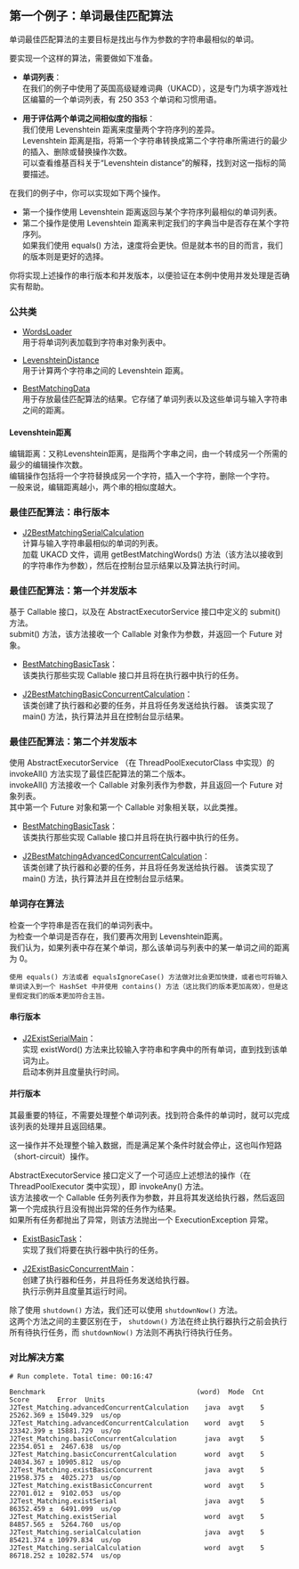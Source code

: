 ## 第一个例子：单词最佳匹配算法
单词最佳匹配算法的主要目标是找出与作为参数的字符串最相似的单词。  

要实现一个这样的算法，需要做如下准备。
-	**单词列表**：  
在我们的例子中使用了英国高级疑难词典（UKACD），这是专门为填字游戏社区编纂的一个单词列表，有 250 353 个单词和习惯用语。

-	**用于评估两个单词之间相似度的指标**：  
我们使用 Levenshtein 距离来度量两个字符序列的差异。  
Levenshtein 距离是指，将第一个字符串转换成第二个字符串所需进行的最少的插入、删除或替换操作次数。  
可以查看维基百科关于“Levenshtein distance”的解释，找到对这一指标的简要描述。


在我们的例子中，你可以实现如下两个操作。
-	第一个操作使用 Levenshtein 距离返回与某个字符序列最相似的单词列表。
-	第二个操作是使用 Levenshtein 距离来判定我们的字典当中是否存在某个字符序列。  
如果我们使用 equals() 方法，速度将会更快。但是就本书的目的而言，我们的版本则是更好的选择。

你将实现上述操作的串行版本和并发版本，以便验证在本例中使用并发处理是否确实有帮助。

### 公共类
-	[WordsLoader](common/WordsLoader.java)   
用于将单词列表加载到字符串对象列表中。

-	[LevenshteinDistance](common/LevenshteinDistance.java)   
用于计算两个字符串之间的 Levenshtein 距离。
-	[BestMatchingData](common/BestMatchingData.java)   
用于存放最佳匹配算法的结果。它存储了单词列表以及这些单词与输入字符串之间的距离。  

#### Levenshtein距离
编辑距离：又称Levenshtein距离，是指两个字串之间，由一个转成另一个所需的最少的编辑操作次数。  
编辑操作包括将一个字符替换成另一个字符，插入一个字符，删除一个字符。  
一般来说，编辑距离越小，两个串的相似度越大。

### 最佳匹配算法：串行版本
-	[J2BestMatchingSerialCalculation](J2BestMatchingSerialCalculation.java)  
计算与输入字符串最相似的单词的列表。  
加载 UKACD 文件，调用 getBestMatchingWords() 方法（该方法以接收到的字符串作为参数），然后在控制台显示结果以及算法执行时间。

### 最佳匹配算法：第一个并发版本
基于 Callable 接口，以及在 AbstractExecutorService 接口中定义的 submit() 方法。  
submit() 方法，该方法接收一个 Callable 对象作为参数，并返回一个 Future 对象。
-	[BestMatchingBasicTask](BestMatchingBasicTask.java)：  
该类执行那些实现 Callable 接口并且将在执行器中执行的任务。

-	[J2BestMatchingBasicConcurrentCalculation](J2BestMatchingBasicConcurrentCalculation.java)：  
该类创建了执行器和必要的任务，并且将任务发送给执行器。
该类实现了 main() 方法，执行算法并且在控制台显示结果。

### 最佳匹配算法：第二个并发版本
使用 AbstractExecutorService （在 ThreadPoolExecutorClass 中实现）的 invokeAll() 方法实现了最佳匹配算法的第二个版本。  
invokeAll() 方法接收一个 Callable 对象列表作为参数，并且返回一个 Future 对象列表。  
其中第一个 Future 对象和第一个 Callable 对象相关联，以此类推。  
-	[BestMatchingBasicTask](BestMatchingBasicTask.java)：  
该类执行那些实现 Callable 接口并且将在执行器中执行的任务。

-	[J2BestMatchingAdvancedConcurrentCalculation](J2BestMatchingAdvancedConcurrentCalculation.java)：  
该类创建了执行器和必要的任务，并且将任务发送给执行器。
该类实现了 main() 方法，执行算法并且在控制台显示结果。

### 单词存在算法
检查一个字符串是否在我们的单词列表中。  
为检查一个单词是否存在，我们要再次用到 Levenshtein距离。  
我们认为，如果列表中存在某个单词，那么该单词与列表中的某一单词之间的距离为 0。  

``` 
使用 equals() 方法或者 equalsIgnoreCase() 方法做对比会更加快捷，或者也可将输入单词读入到一个 HashSet 中并使用 contains() 方法（这比我们的版本更加高效），但是这里假定我们的版本更加符合主旨。
```

#### 串行版本
-	[J2ExistSerialMain](J2ExistSerialMain.java)：  
实现 existWord() 方法来比较输入字符串和字典中的所有单词，直到找到该单词为止。  
启动本例并且度量执行时间。

#### 并行版本
其最重要的特征，不需要处理整个单词列表。找到符合条件的单词时，就可以完成该列表的处理并且返回结果。  

这一操作并不处理整个输入数据，而是满足某个条件时就会停止，这也叫作短路（short-circuit）操作。

AbstractExecutorService 接口定义了一个可适应上述想法的操作（在 ThreadPoolExecutor 类中实现），即 invokeAny() 方法。  
该方法接收一个 Callable 任务列表作为参数，并且将其发送给执行器，然后返回第一个完成执行且没有抛出异常的任务作为结果。  
如果所有任务都抛出了异常，则该方法抛出一个 ExecutionException 异常。

-	[ExistBasicTask](ExistBasicTask.java)：  
实现了我们将要在执行器中执行的任务。

-	[J2ExistBasicConcurrentMain](J2ExistBasicConcurrentMain.java)：  
创建了执行器和任务，并且将任务发送给执行器。  
执行示例并且度量其运行时间。

除了使用 `shutdown()` 方法，我们还可以使用 `shutdownNow()` 方法。  
这两个方法之间的主要区别在于， `shutdown()` 方法在终止执行器执行之前会执行所有待执行任务，而 `shutdownNow()` 方法则不再执行待执行任务。

### 对比解决方案

```
# Run complete. Total time: 00:16:47

Benchmark                                      (word)  Mode  Cnt      Score       Error  Units
J2Test_Matching.advancedConcurrentCalculation    java  avgt    5  25262.369 ± 15049.329  us/op
J2Test_Matching.advancedConcurrentCalculation    word  avgt    5  23342.399 ± 15881.729  us/op
J2Test_Matching.basicConcurrentCalculation       java  avgt    5  22354.051 ±  2467.638  us/op
J2Test_Matching.basicConcurrentCalculation       word  avgt    5  24034.367 ± 10905.812  us/op
J2Test_Matching.existBasicConcurrent             java  avgt    5  21958.375 ±  4025.273  us/op
J2Test_Matching.existBasicConcurrent             word  avgt    5  22701.012 ±  9102.053  us/op
J2Test_Matching.existSerial                      java  avgt    5  86352.459 ±  6491.099  us/op
J2Test_Matching.existSerial                      word  avgt    5  84857.565 ±  5264.760  us/op
J2Test_Matching.serialCalculation                java  avgt    5  85421.374 ± 10979.834  us/op
J2Test_Matching.serialCalculation                word  avgt    5  86718.252 ± 10282.574  us/op
```
